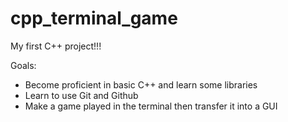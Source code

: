 # cpp_terminal_game

My first C++ project!!!

Goals:
 - Become proficient in basic C++ and learn some libraries
 - Learn to use Git and Github
 - Make a game played in the terminal then transfer it into a GUI
